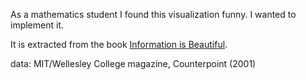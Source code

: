 As a mathematics student I found this visualization funny. I wanted to implement it.

It is extracted from the book [Information is Beautiful](http://www.informationisbeautiful.net/).

data: MIT/Wellesley College magazine, Counterpoint (2001)

